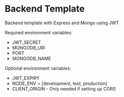 # Backend Template

Backend template with Express and Mongo using JWT

Required environment variables:  
 * JWT_SECRET  
 * MONGODB_URI  
 * PORT  
 * MONGODB_NAME

Optional environment variables:  
 * JWT_EXPIRY  
 * NODE_ENV = [development, test, production]
 * CLIENT_ORIGIN - Only needed if setting up CORS
 
